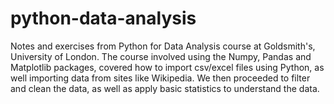 # python-data-analysis
Notes and exercises from Python for Data Analysis course at Goldsmith's, University of London. The course involved using the Numpy, Pandas and Matplotlib packages, covered how to import csv/excel files using Python, as well importing data from sites like Wikipedia. We then proceeded to filter and clean the data, as well as apply basic statistics to understand the data.
